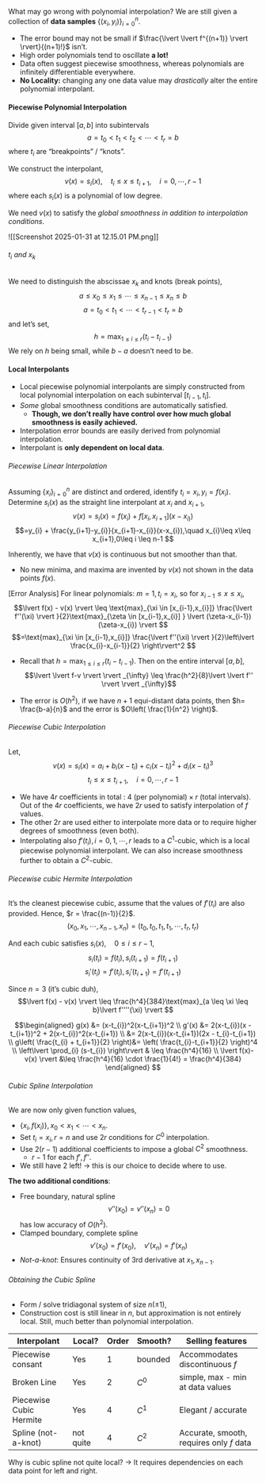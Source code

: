 What may go wrong with polynomial interpolation? We are still given a collection of **data samples** $\left\{ (x_{i},y_{i}) \right\}_{i=0}^n$.
- The error bound may not be small if $\frac{\lvert \lvert f^{(n+1)} \rvert \rvert}{(n+1)!}$ isn’t.
- High order polynomials tend to oscillate **a lot!**
- Data often suggest piecewise smoothness, whereas polynomials are infinitely differentiable everywhere.
- **No Locality:** changing any one data value may *drastically* alter the entire polynomial interpolant.

#### Piecewise Polynomial Interpolation
Divide given interval $[a,b]$ into subintervals
$$a=t_{0} <t_{1}<t_{2} < \cdots<t_{r }= b$$
where $t_{i}$ are “breakpoints” / “knots”.

We construct the interpolant,
$$v(x)=s_{i}(x), \quad t_{i} \leq x \leq t_{i+1}, \quad i= 0,\cdots,r-1$$
where each $s_i(x)$ is a polynomial of low degree.

We need $v(x)$ to satisfy the *global smoothness in addition to interpolation conditions*.

![[Screenshot 2025-01-31 at 12.15.01 PM.png]]

###### $t_{i}$ and $x_{k}$
We need to distinguish the abscissae $x_k$ and knots (break points),
$$a \leq x_{0} \leq x_{1} \leq \cdots \leq x_{n-1} \leq x_{n} \leq b$$
$$a = t_{0} < t_{1} < \cdots < t_{r-1} < t_{r} = b$$
and let’s set,
$$h= \text{max}_{1 \leq i \leq r}(t_{i} - t_{i-1})$$
We rely on $h$ being small, while $b-a$ doesn’t need to be.

#### Local Interpolants
- Local piecewise polynomial interpolants are simply constructed from local polynomial interpolation on each subinterval $[t_{i-1},t_{i}]$.
- *Some* global smoothness conditions are automatically satisfied.
	- **Though, we don’t really have control over how much global smoothness is easily achieved.**
- Interpolation error bounds are easily derived from polynomial interpolation.
- Interpolant is **only dependent on local data**.

###### Piecewise Linear Interpolation
Assuming $\left\{ x_{i} \right\}_{i=0}^n$ are distinct and ordered, identify $t_{i}=x_{i},y_{i}=f(x_{i})$.
Determine $s_{i}(x)$ as the straight line interpolant at $x_{i}$ and $x_{i+1}$,
$$v(x)= s_{i}(x)= f(x_{i} ) + f[x_{i},x_{i+1}](x-x_{i)})$$
$$=y_{i} + \frac{y_{i+1}-y_{i}}{x_{i+1}-x_{i}}(x-x_{i}),\quad x_{i}\leq x\leq x_{i+1},0\leq i \leq n-1 $$

Inherently, we have that $v(x)$ is continuous but not smoother than that.
- No new minima, and maxima are invented by $v(x)$ not shown in the data points $f(x)$.

[Error Analysis]
For linear polynomials: $m=1,t_{i}=x_{i}$, so for $x_{i-1}\leq x\leq x_{i}$,
$$\lvert f(x) - v(x) \rvert \leq \text{max}_{\xi \in [x_{i-1},x_{i}]} \frac{\lvert f''(\xi) \rvert }{2}\text{max}_{\zeta \in [x_{i-1},x_{i}] } \lvert (\zeta-x_{i-1})(\zeta-x_{i}) \rvert  $$
$$=\text{max}_{\xi \in [x_{i-1},x_{i}]} \frac{\lvert f''(\xi) \rvert }{2}\left\lvert  \frac{x_{i}-x_{i-1}}{2}  \right\rvert^2  $$

- Recall that $h= \text{max}_{1 \leq i \leq r}(t_{i} - t_{i-1})$. Then on the entire interval $[a,b]$,
$$\lvert \lvert f-v \rvert  \rvert _{\infty} \leq \frac{h^2}{8}\lvert \lvert f'' \rvert  \rvert _{\infty}$$

- The error is $O(h^2)$, if we have $n+1$ equi-distant data points, then $h= \frac{b-a}{n}$ and the error is $O\left( \frac{1}{n^2} \right)$.

###### Piecewise Cubic Interpolation
Let,
$$v(x) = s_{i}(x) = a_{i} + b_{i}(x-t_{i})+c_{i}(x-t_{i})^2 + d_{i}(x-t_{i})^3$$
$$t_{i} \leq x\leq t_{i+1},\quad i = 0,\cdots,r-1$$
- We have $4r$ coefficients in total : $4 \text{ (per polynomial)} \times r\text{ (total intervals)}$.
Out of the $4r$ coefficients, we have $2r$ used to satisfy interpolation of $f$ values.
- The other $2r$ are used either to interpolate more data or to require higher degrees of smoothness (even both).
- Interpolating also $f'(t_{i}), i=0,1,\cdots,r$ leads to a $C^1$-cubic, which is a local piecewise polynomial interpolant. We can also increase smoothness further to obtain a $C^2$-cubic.

###### Piecewise cubic Hermite Interpolation
It’s the cleanest piecewise cubic, assume that the values of $f'(t_{i})$ are also provided. Hence, $r = \frac{(n-1)}{2}$.
$$(x_{0},x_{1},\cdots,x_{n-1},x_{n}) = (t_{0},t_{0},t_{1},t_{1},\cdots,t_{r},t_{r})$$

And each cubic satisfies $s_i(x), \quad 0\le i \le r-1$, 
$$s_{i}(t_{i})=f(t_{i}), s_{i}(t_{i+1})=f(t_{i+1})$$
$$s_{i}'(t_{i})=f'(t_{i}), s_{i}'(t_{i+1})=f'(t_{i+1})$$

Since $n=3$ (it’s cubic duh),
$$\lvert f(x) - v(x) \rvert \leq \frac{h^4}{384}\text{max}_{a \leq \xi \leq b}\lvert f''''(\xi) \rvert  $$

$$\begin{aligned}
 g(x) &= (x-t_{i})^2(x-t_{i+1})^2  \\ 
 g'(x) &= 2(x-t_{i})(x - t_{i+1})^2 + 2(x-t_{i})^2(x-t_{i+1}) \\ 
 &= 2(x-t_{i})(x-t_{i+1})(2x - t_{i}-t_{i+1}) \\ 
 g\left(  \frac{t_{i} + t_{i+1}}{2}  \right)&=  \left(  \frac{t_{i}-t_{i+1}}{2}  \right)^4 \\ 
\left\lvert  \prod_{i} (s-t_{i}) \right\rvert  & \leq \frac{h^4}{16} \\
\lvert f(x)-v(x) \rvert &\leq \frac{h^4}{16} \cdot \frac{1}{4!} =  \frac{h^4}{384}
\end{aligned} $$
###### Cubic Spline Interpolation
We are now only given function values,
- $\left\{ x_{i},f(x_{i}) \right\}, x_{0}<x_{1}<\cdots<x_{n}$.
- Set $t_{i}=x_{i},r=n$ and use $2r$ conditions for $C^0$ interpolation.
- Use $2(r-1)$ additional coefficients to impose a global $C^2$ smoothness.
	- $r-1$ for each $f',f''$.
- We still have 2 left! → this is our choice to decide where to use.

**The two additional conditions**:
- Free boundary, natural spline $$v''(x_{0})=v''(x_{n})=0$$ has low accuracy of $O(h^2)$.
- Clamped boundary, complete spline$$v'(x_{0})=f'(x_{0}),\quad v'(x_{n})=f'(x_{n})$$
- *Not-a-knot*: Ensures continuity of 3rd derivative at $x_{1},x_{n-1}$.

###### Obtaining the Cubic Spline
- Form / solve tridiagonal system of size $n(\pm {1})$,
- Construction cost is still linear in $n$, but approximation is not entirely local. Still, much better than polynomial interpolation.


| Interpolant             | Local?    | Order | Smooth? | Selling features                         |
| ----------------------- | --------- | ----- | ------- | ---------------------------------------- |
| Piecewise consant       | Yes       | 1     | bounded | Accommodates discontinuous $f$           |
| Broken Line             | Yes       | 2     | $C^0$   | simple, max - min at data values         |
| Piecewise Cubic Hermite | Yes       | 4     | $C^1$   | Elegant / accurate                       |
| Spline (not-a-knot)     | not quite | 4     | $C^2$   | Accurate, smooth, requires only $f$ data |

Why is cubic spline not quite local? → It requires dependencies on each data point for left and right.
